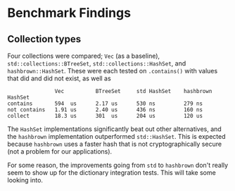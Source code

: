 # Benchmark Findings

## Collection types

Four collections were compared; `Vec` (as a baseline),
`std::collections::BTreeSet`, `std::collections::HashSet`, and
`hashbrown::HashSet`.  These were each tested on `.contains()` with values that
did and did not exist, as well as

```
               Vec          BTreeSet     std HashSet    hashbrown HashSet
contains       594  us      2.17 us      530 ns         279 ns
not contains   1.91 us      2.40 us      436 ns         160 ns
collect        18.3 us      301  us      204 us         120 us
```

The `HashSet` implementations significantly beat out other alternatives, and the
`hashbrown` implementation outperformed `std::HashSet`. This is expected because
`hashbrown` uses a faster hash that is not cryptographically secure (not a
problem for our applications).

For some reason, the improvements going from `std` to `hashbrown` don't really
seem to show up for the dictionary integration tests. This will take some
looking into.
